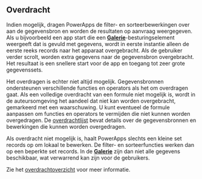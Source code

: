 ## <a name="delegation"></a>Overdracht
Indien mogelijk, dragen PowerApps de filter- en sorteerbewerkingen over aan de gegevensbron en worden de resultaten op aanvraag weergegeven. Als u bijvoorbeeld een app start die een **[Galerie](../maker/canvas-apps/controls/control-gallery.md)**-besturingselement weergeeft dat is gevuld met gegevens, wordt in eerste instantie alleen de eerste reeks records naar het apparaat overgebracht. Als de gebruiker verder scrolt, worden extra gegevens naar de gegevensbron overgebracht. Het resultaat is een snellere start voor de app en toegang tot zeer grote gegevenssets.

Het overdragen is echter niet altijd mogelijk. Gegevensbronnen ondersteunen verschillende functies en operators als het om overdragen gaat. Als een volledige overdracht van een formule niet mogelijk is, wordt in de auteursomgeving het aandeel dat niet kan worden overgebracht, gemarkeerd met een waarschuwing. U kunt eventueel de formule aanpassen om functies en operators te vermijden die niet kunnen worden overgedragen.  De [overdrachtlijst](../maker/canvas-apps/delegation-list.md) bevat details over de gegevensbronnen en bewerkingen die kunnen worden overgedragen.

Als overdracht niet mogelijk is, haalt PowerApps slechts een kleine set records op om lokaal te bewerken. De filter- en sorteerfuncties werken dan op een beperkte set records. In de **[Galerie](../maker/canvas-apps/controls/control-gallery.md)** zijn dan niet alle gegevens beschikbaar, wat verwarrend kan zijn voor de gebruikers. 

Zie het [overdrachtoverzicht](../maker/canvas-apps/delegation-overview.md) voor meer informatie.


